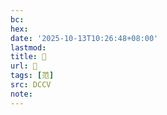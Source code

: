 ```yaml
---
bc:
hex:
date: '2025-10-13T10:26:48+08:00'
lastmod:
title: 􁜙
url: 􁜙
tags: [范]
src: DCCV
note:
---
```

